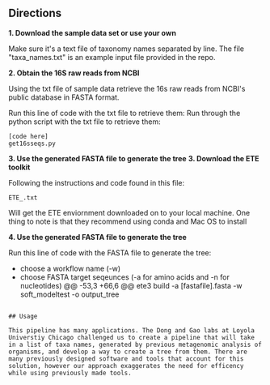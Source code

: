## Directions

**1. Download the sample data set or use your own** 

Make sure it's a text file of taxonomy names separated by line.
The file "taxa_names.txt" is an example input file provided in the repo.

**2. Obtain the 16S raw reads from NCBI** 

Using the txt file of sample data retrieve the 16s raw reads from NCBI's public database in FASTA format.

Run this line of code with the txt file to retrieve them:
Run through the python script with the txt file to retrieve them:
```
[code here]
get16sseqs.py
```

**3. Use the generated FASTA file to generate the tree**
**3. Download the ETE toolkit**

Following the instructions and code found in this file:
```
ETE_.txt
```
Will get the ETE enviornment downloaded on to your local machine.
One thing to note is that they recommend using conda and Mac OS to install

**4. Use the generated FASTA file to generate the tree**

Run this line of code with the FASTA file to generate the tree:
- choose a workflow name (-w)
- choose FASTA target seqeunces (-a for amino acids and -n for nucleotides)
@@ -53,3 +66,6 @@ ete3 build -a [fastafile].fasta -w soft_modeltest -o output_tree
```

## Usage

This pipeline has many applications. The Dong and Gao labs at Loyola Universtiy Chicago challenged us to create a pipeline that will take in a list of taxa names, generated by previous metagenomic analysis of organisms, and develop a way to create a tree from them. There are many previously designed software and tools that account for this solution, however our approach exaggerates the need for efficency while using previously made tools.

